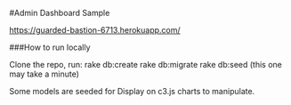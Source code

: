 #Admin Dashboard Sample

https://guarded-bastion-6713.herokuapp.com/


###How to run locally

Clone the repo,
run: 
rake db:create
rake db:migrate
rake db:seed (this one may take a minute)

Some models are seeded for Display on c3.js charts to manipulate.

